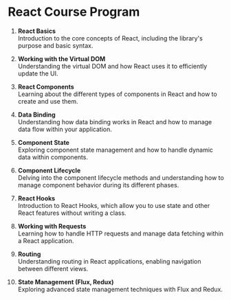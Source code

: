 # React Course Program

1. **React Basics**  
   Introduction to the core concepts of React, including the library's purpose and basic syntax.

2. **Working with the Virtual DOM**  
   Understanding the virtual DOM and how React uses it to efficiently update the UI.

3. **React Components**  
   Learning about the different types of components in React and how to create and use them.

4. **Data Binding**  
   Understanding how data binding works in React and how to manage data flow within your application.

5. **Component State**  
   Exploring component state management and how to handle dynamic data within components.

6. **Component Lifecycle**  
   Delving into the component lifecycle methods and understanding how to manage component behavior during its different phases.

7. **React Hooks**  
   Introduction to React Hooks, which allow you to use state and other React features without writing a class.

8. **Working with Requests**  
   Learning how to handle HTTP requests and manage data fetching within a React application.

9. **Routing**  
   Understanding routing in React applications, enabling navigation between different views.

10. **State Management (Flux, Redux)**  
    Exploring advanced state management techniques with Flux and Redux.